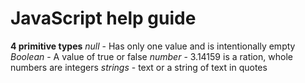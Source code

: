 # JavaScript help guide
**4 primitive types**
*null* - Has only one value and is intentionally empty
*Boolean* - A value of true or false
*number* - 3.14159 is a ration,  whole numbers are integers
*strings* - text or a string of text in quotes

 
  
